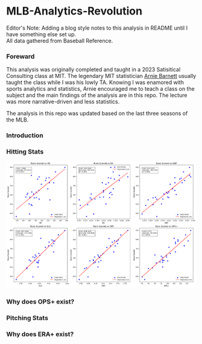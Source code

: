 # MLB-Analytics-Revolution
Editor's Note: Adding a blog style notes to this analysis in README until I have something else set up.  
All data gathered from Baseball Reference.  

### Foreward  
This analysis was originally completed and taught in a 2023 Satisitical Consulting class at MIT. The legendary MIT statistician [Arnie Barnett](https://mitsloan.mit.edu/faculty/directory/arnold-i-barnett) usually taught the class while I was his lowly TA. Knowing I was enamored with sports analytics and statistics, Arnie encouraged me to teach a class on the subject and the main findings of the analysis are in this repo. The lecture was more narrative-driven and less statistics.  

The analysis in this repo was updated based on the last three seasons of the MLB.

### Introduction  

### Hitting Stats  
![2025](https://github.com/TenoBall/MLB-Analytics-Revolution/blob/main/2025%20MLB%20Runs%20Scored%20Plots.png)

### Why does OPS+ exist?

### Pitching Stats

### Why does ERA+ exist?
